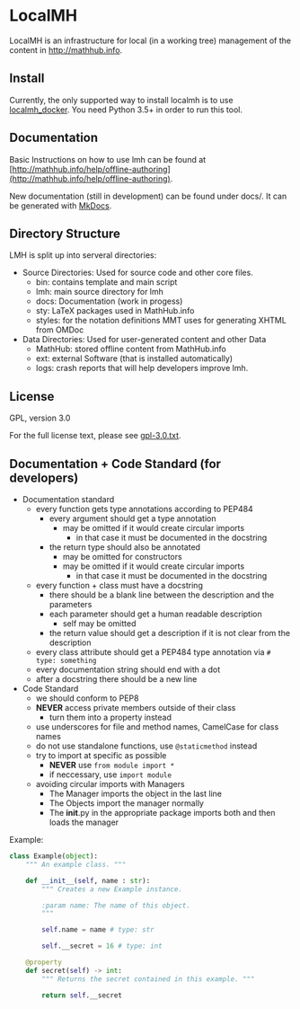 # LocalMH

LocalMH is an infrastructure for local (in a working tree) management of the content in http://mathhub.info.

## Install

Currently, the only supported way to install localmh is to use [localmh_docker](https://github.com/KWARC/localmh_docker).
You need Python 3.5+ in order to run this tool.

## Documentation

Basic Instructions on how to use lmh can be found at [http://mathhub.info/help/offline-authoring](http://mathhub.info/help/offline-authoring).

New documentation (still in development) can be found under docs/. It can be generated with [MkDocs](http://www.mkdocs.org/).

## Directory Structure

LMH is split up into serveral directories:
* Source Directories: Used for source code and other core files.
  * bin:      contains template and main script
  * lmh:			main source directory for lmh
  * docs:			Documentation (work in progess)
  * sty:      LaTeX packages used in MathHub.info
  * styles:		for the notation definitions MMT uses for generating XHTML from OMDoc
* Data Directories: Used for user-generated content and other Data
  * MathHub:  stored offline content from MathHub.info
  * ext:      external Software (that is installed automatically)
  * logs:			crash reports that will help developers improve lmh.

## License

GPL, version 3.0

For the full license text, please see [gpl-3.0.txt](gpl-3.0.txt).

## Documentation + Code Standard (for developers)
* Documentation standard
    * every function gets type annotations according to PEP484
        * every argument should get a type annotation
            * may be omitted if it would create circular imports
                * in that case it must be documented in the docstring
        * the return type should also be annotated
            * may be omitted for constructors
            * may be omitted if it would create circular imports
                * in that case it must be documented in the docstring
    * every function + class must have a docstring
        * there should be a blank line between the description and the parameters
        * each parameter should get a human readable description
            * self may be omitted
        * the return value should get a description if it is not clear from the description
    * every class attribute should get a PEP484 type annotation via ```# type: something```
    * every documentation string should end with a dot
    * after a docstring there should be a new line
* Code Standard
    * we should conform to PEP8
    * **NEVER** access private members outside of their class
        * turn them into a property instead
    * use underscores for file and method names, CamelCase for class names
    * do not use standalone functions, use ```@staticmethod``` instead
    * try to import at specific as possible
        * **NEVER** use ```from module import *```
        * if neccessary, use ```import module```
    * avoiding circular imports with Managers
        * The Manager imports the object in the last line
        * The Objects import the manager normally
        * The __init__.py in the appropriate package imports both and then loads the manager

Example:
```python
class Example(object):
    """ An example class. """

    def __init__(self, name : str):
        """ Creates a new Example instance.

        :param name: The name of this object.
        """

        self.name = name # type: str

        self.__secret = 16 # type: int

    @property
    def secret(self) -> int:
        """ Returns the secret contained in this example. """

        return self.__secret
```
